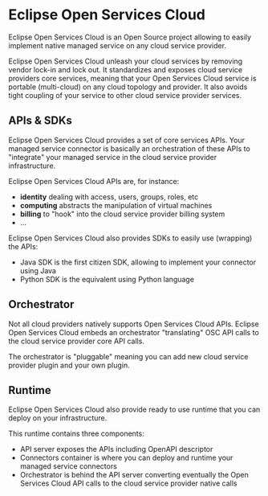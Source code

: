# Eclipse Open Services Cloud

Eclipse Open Services Cloud is an Open Source project allowing to easily implement native managed service on any cloud service provider.

Eclipse Open Services Cloud unleash your cloud services by removing vendor lock-in and lock out. It standardizes and exposes cloud service providers core services, meaning that your Open Services Cloud service is portable (multi-cloud) on any cloud topology and provider.
It also avoids tight coupling of your service to other cloud service provider services.

## APIs & SDKs

Eclipse Open Services Cloud provides a set of core services APIs. Your managed service connector is basically an orchestration of these APIs
to "integrate" your managed service in the cloud service provider infrastructure.

Eclipse Open Services Cloud APIs are, for instance:

* **identity** dealing with access, users, groups, roles, etc
* **computing** abstracts the manipulation of virtual machines
* **billing** to "hook" into the cloud service provider billing system
* ...

Eclipse Open Services Cloud also provides SDKs to easily use (wrapping) the APIs:

* Java SDK is the first citizen SDK, allowing to implement your connector using Java
* Python SDK is the equivalent using Python language

## Orchestrator

Not all cloud providers natively supports Open Services Cloud APIs. Eclipse Open Services Cloud embeds an orchestrator "translating" OSC API calls to the cloud service provider core API calls.

The orchestrator is "pluggable" meaning you can add new cloud service provider plugin and your own plugin.

## Runtime

Eclipse Open Services Cloud also provide ready to use runtime that you can deploy on your infrastructure.

This runtime contains three components:

* API server exposes the APIs including OpenAPI descriptor
* Connectors container is where you can deploy and runtime your managed service connectors
* Orchestrator is behind the API server converting eventually the Open Services Cloud API calls to the cloud service provider native calls
